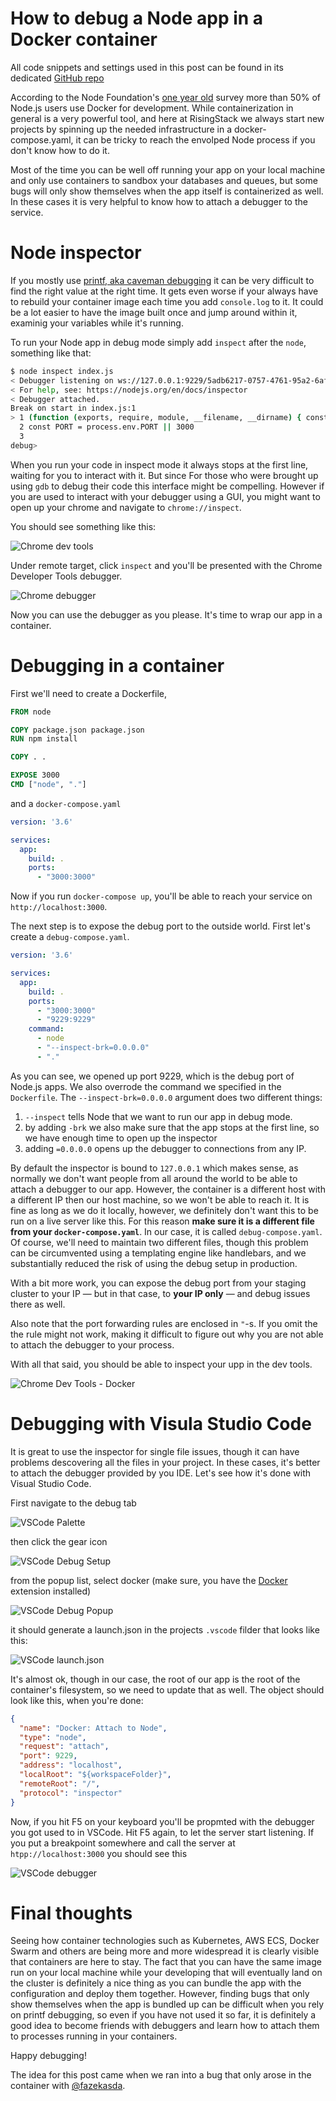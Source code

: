 # How to debug a Node app in a Docker container

All code snippets and settings used in this post can be found in its dedicated [GitHub repo](https://github.com/RisingStack/debug-node-docker)

According to the Node Foundation's [one year old](https://hackernoon.com/node-js-emerging-as-the-universal-development-framework-for-a-diversity-of-applications-c2e788290f5f) survey more than 50% of Node.js users use Docker for development. While containerization in general is a very powerful tool, and here at RisingStack we always start new projects by spinning up the needed infrastructure in a docker-compose.yaml, it can be tricky to reach the envolped Node process if you don't know how to do it. 

Most of the time you can be well off running your app on your local machine and only use containers to sandbox your databases and queues, but some bugs will only show themselves when the app itself is containerized as well. In these cases it is very helpful to know how to attach a debugger to the service.

# Node inspector

If you mostly use [printf, aka caveman debugging](https://stackoverflow.com/questions/189562/what-is-the-proper-name-for-doing-debugging-by-adding-print-statements) it can be very difficult to find the right value at the right time. It gets even worse if your always have to rebuild your container image each time you add `console.log` to it. It could be a lot easier to have the image built once and jump around within it, examinig your variables while it's running. 

To run your Node app in debug mode simply add `inspect` after the `node`, something like that:

```bash
$ node inspect index.js
< Debugger listening on ws://127.0.0.1:9229/5adb6217-0757-4761-95a2-6af0955d7d25
< For help, see: https://nodejs.org/en/docs/inspector
< Debugger attached.
Break on start in index.js:1
> 1 (function (exports, require, module, __filename, __dirname) { const http = require('http')
  2 const PORT = process.env.PORT || 3000
  3 
debug> 
```

When you run your code in inspect mode it always stops at the first line, waiting for you to interact with it. But since For those who were brought up using `gdb` to debug their code this interface might be compelling. However if you are used to interact with your debugger using a GUI, you might want to open up your chrome and navigate to `chrome://inspect`.

You should see something like this:

![Chrome dev tools](img/chrome-inspector.png)

Under remote target, click `inspect` and you'll be presented with the Chrome Developer Tools debugger.

![Chrome debugger](img/chrome-debugger.png)

Now you can use the debugger as you please. It's time to wrap our app in a container.

# Debugging in a container

First we'll need to create a Dockerfile,

```Dockerfile
FROM node

COPY package.json package.json  
RUN npm install

COPY . .  

EXPOSE 3000
CMD ["node", "."]
```

and a `docker-compose.yaml`

```yaml
version: '3.6'

services:
  app: 
    build: .
    ports:
      - "3000:3000" 

```

Now if you run `docker-compose up`, you'll be able to reach your service on `http://localhost:3000`.

The next step is to expose the debug port to the outside world. First let's create a `debug-compose.yaml`.

```yaml
version: '3.6'

services:
  app: 
    build: .
    ports:
      - "3000:3000" 
      - "9229:9229"
    command:
      - node
      - "--inspect-brk=0.0.0.0"
      - "." 
```

As you can see, we opened up port 9229, which is the debug port of Node.js apps. We also overrode the command we specified in the `Dockerfile`. The `--inspect-brk=0.0.0.0` argument does two different things:

1. `--inspect` tells Node that we want to run our app in debug mode.
2. by adding `-brk` we also make sure that the app stops at the first line, so we have enough time to open up the inspector
3. adding `=0.0.0.0` opens up the debugger to connections from any IP.

By default the inspector is bound to `127.0.0.1` which makes sense, as normally we don't want people from all around the world to be able to attach a debugger to our app. However, the container is a different host with a different IP then our host machine, so we won't be able to reach it. It is fine as long as we do it locally, however, we definitely don't want this to be run on a live server like this. For this reason **make sure it is a different file from your `docker-compose.yaml`**. In our case, it is called `debug-compose.yaml`. Of course, we'll need to maintain two different files, though this problem can be circumvented using a templating engine like handlebars, and we substantially reduced the risk of using the debug setup in production.

With a bit more work, you can expose the debug port from your staging cluster to your IP — but in that case, to **your IP only** — and debug issues there as well.

Also note that the port forwarding rules are enclosed in `"`-s. If you omit the the rule might not work, making it difficult to figure out why you are not able to attach the debugger to your process.

With all that said, you should be able to inspect your upp in the dev tools.

![Chrome Dev Tools - Docker](img/devtools-docker.png)

# Debugging with Visula Studio Code

It is great to use the inspector for single file issues, though it can have problems descovering all the files in your project. In these cases, it's better to attach the debugger provided by you IDE. Let's see how it's done with Visual Studio Code.

First navigate to the debug tab

![VSCode Palette](img/vscode-palette.png)  

then click the gear icon

![VSCode Debug Setup](img/debugger-setup.png)

from the popup list, select docker (make sure, you have the [Docker](https://marketplace.visualstudio.com/items?itemName=PeterJausovec.vscode-docker) extension installed)

![VSCode Debug Popup](img/vscode-debuge-popup.png)

it should generate a launch.json in the projects `.vscode` filder that looks like this:

![VSCode launch.json](img/launchjson.png)

It's almost ok, though in our case, the root of our app is the root of the container's filesystem, so we need to update that as well. The object should look like this, when you're done:

```json
{
  "name": "Docker: Attach to Node",
  "type": "node",
  "request": "attach",
  "port": 9229,
  "address": "localhost",
  "localRoot": "${workspaceFolder}",
  "remoteRoot": "/",
  "protocol": "inspector"
}
```

Now, if you hit F5 on your keyboard you'll be propmted with the debugger you got used to in VSCode. Hit F5 again, to let the server start listening. If you put a breakpoint somewhere and call the server at `htpp://localhost:3000` you should see this

![VSCode debugger](img/vscode-debugger.png)

# Final thoughts

Seeing how container technologies such as Kubernetes, AWS ECS, Docker Swarm and others are being more and more widespread it is clearly visible that containers are here to stay. The fact that you can have the same image run on your local machine while your developing that will eventually land on the cluster is definitely a nice thing as you can bundle the app with the configuration and deploy them together. However, finding bugs that only show themselves when the app is bundled up can be difficult when you rely on printf debugging, so even if you have not used it so far, it is definitely a good idea to become friends with debuggers and learn how to attach them to processes running in your containers. 

Happy debugging!

The idea for this post came when we ran into a bug that only arose in the container with [@fazekasda](https://github.com/fazekasda). 
